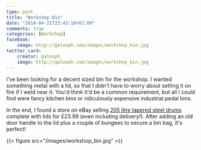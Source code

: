```yaml
---
type: post
title: "Workshop Bin"
date: "2014-04-21T23:43:10+01:00"
comments: true
categories: [Workshop]
facebook:
    image: http://galooph.com/images/workshop_bin.jpg
twitter_card:
    creator: galooph
    image: http://galooph.com/images/workshop_bin.jpg
---
```

I've been looking for a decent sized bin for the workshop. I wanted something metal with a lid, so that I didn't have to worry about setting it on fire if I weld near it.  You'd think it'd be a common requirement, but all I could find were fancy kitchen bins or ridiculously expensive industrial pedal bins.

In the end, I found a store on eBay selling <a href="http://www.ebay.co.uk/itm/251161514936?ssPageName=STRK:MEWAX:IT&_trksid=p3984.m1423.l2649">205 litre tapered steel drums</a> complete with lids for £23.99 (even including delivery!). After adding an old door handle to the lid plus a couple of bungees to secure a bin bag, it's perfect!

{{< figure src="/images/workshop_bin.jpg" >}}